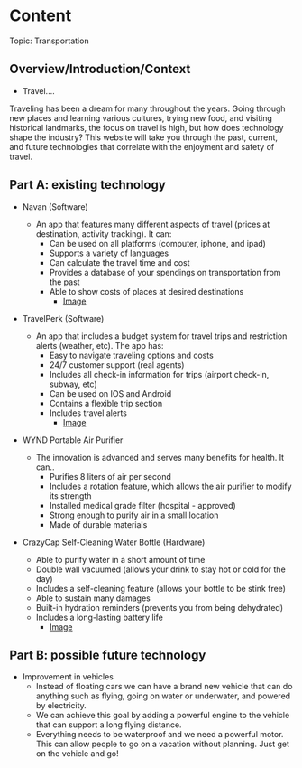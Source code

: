 # Content
Topic: Transportation

## Overview/Introduction/Context
* Travel....

Traveling has been a dream for many throughout the years. Going through new places and learning various cultures, trying new food, and visiting historical landmarks, the focus on travel is high, but how does technology shape the industry? This website will take you through the past, current, and future technologies that correlate with the enjoyment and safety of travel.


## Part A: existing technology
* Navan (Software)
  * An app that features many different aspects of travel (prices at destination, activity tracking). It can:
    * Can be used on all platforms (computer, iphone, and ipad)
    * Supports a variety of languages
    * Can calculate the travel time and cost
    * Provides a database of your spendings on transportation from the past
    * Able to show costs of places at desired destinations
      * [Image](https://www.google.com/url?q=https://cdn.dribbble.com/userupload/2802680/file/original-b88e74c06d4ce409d877fbce77e0e0b2.jpg?compress%3D1%26resize%3D1024x951&sa=D&source=docs&ust=1713202221107122&usg=AOvVaw2aBAbgfKo5AXXl1zeLPhl8)
* TravelPerk (Software)
   * An app that includes a budget system for travel trips and restriction alerts (weather, etc). The app has:
     * Easy to navigate traveling options and costs
     * 24/7 customer support (real agents)
     * Includes all check-in information for trips (airport check-in, subway, etc)
     * Can be used on IOS and Android
     * Contains a flexible trip section
     * Includes travel alerts
       * [Image](https://venturebeat.com/wp-content/uploads/2021/04/header_image.png?fit=1722%2C871&strip=all)
* WYND Portable Air Purifier
  * The innovation is advanced and serves many benefits for health. It can..
    * Purifies 8 liters of air per second
    * Includes a rotation feature, which allows the air purifier to modify its strength
    * Installed medical grade filter (hospital - approved)
    * Strong enough to purify air in a small location
    * Made of durable materials

* CrazyCap Self-Cleaning Water Bottle (Hardware)
  * Able to purify water in a short amount of time
  * Double wall vacuumed (allows your drink to stay hot or cold for the day)
  * Includes a self-cleaning feature (allows your bottle to be stink free)
  * Able to sustain many damages
  * Built-in hydration reminders (prevents you from being dehydrated)
  * Includes a long-lasting battery life
     * [Image](https://gadgetsin.com/uploads/2020/03/crazycap_self_cleaning_water_bottle_with_uv_water_purifier_cap_2.jpg)
## Part B: possible future technology

* Improvement in vehicles
  * Instead of floating cars we can have a brand new vehicle that can do anything such as flying, going on water or underwater, and powered by electricity.
  * We can achieve this goal by adding a powerful engine to the vehicle that can support a long flying distance.
  * Everything needs to be waterproof and we need a powerful motor.
This can allow people to go on a vacation without planning. Just get on the vehicle and go!

